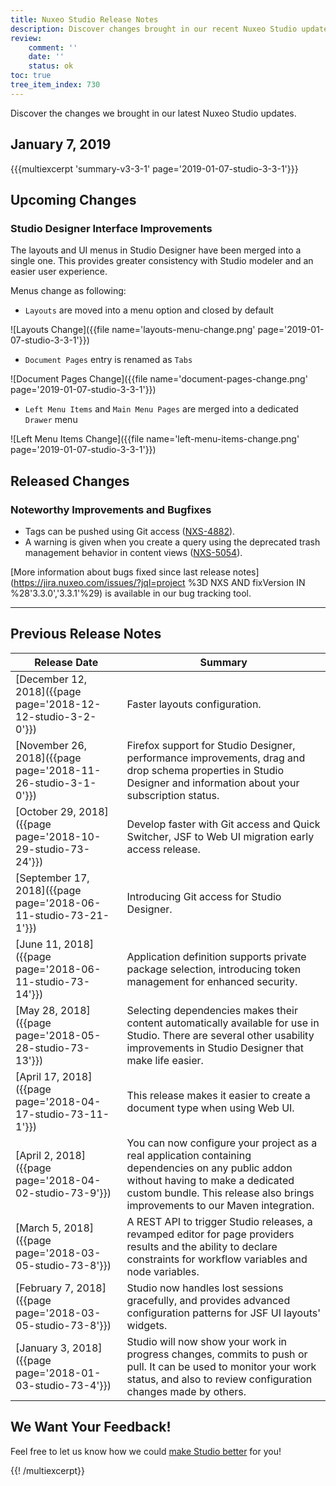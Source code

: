 ```yaml
---
title: Nuxeo Studio Release Notes
description: Discover changes brought in our recent Nuxeo Studio updates.
review:
    comment: ''
    date: ''
    status: ok
toc: true
tree_item_index: 730
---
```


Discover the changes we brought in our latest Nuxeo Studio updates.


## January 7, 2019
{{{multiexcerpt 'summary-v3-3-1' page='2019-01-07-studio-3-3-1'}}}

## Upcoming Changes

### Studio Designer Interface Improvements

The layouts and UI menus in Studio Designer have been merged into a single one. This provides greater consistency with Studio modeler and an easier user experience.

Menus change as following:
- `Layouts` are moved into a menu option and closed by default

![Layouts Change]({{file name='layouts-menu-change.png' page='2019-01-07-studio-3-3-1'}})

- `Document Pages` entry is renamed as `Tabs`

![Document Pages Change]({{file name='document-pages-change.png' page='2019-01-07-studio-3-3-1'}})

- `Left Menu Items` and `Main Menu Pages` are merged into a dedicated `Drawer` menu

![Left Menu Items Change]({{file name='left-menu-items-change.png' page='2019-01-07-studio-3-3-1'}})

## Released Changes

### Noteworthy Improvements and Bugfixes

- Tags can be pushed using Git access ([NXS-4882](https://jira.nuxeo.com/browse/NXS-4882)).
- A warning is given when you create a query using the deprecated trash management behavior in content views ([NXS-5054](https://jira.nuxeo.com/browse/NXS-5054)).

[More information about bugs fixed since last release notes](https://jira.nuxeo.com/issues/?jql=project %3D NXS AND fixVersion IN %28'3.3.0','3.3.1'%29) is available in our bug tracking tool.

* * *

## Previous Release Notes

| Release Date  | Summary  |
|---|---|
|[December 12, 2018]({{page page='2018-12-12-studio-3-2-0'}})|  Faster layouts configuration.|
| [November 26, 2018]({{page page='2018-11-26-studio-3-1-0'}})| Firefox support for Studio Designer, performance improvements, drag and drop schema properties in Studio Designer and information about your subscription status.|
| [October 29, 2018]({{page page='2018-10-29-studio-73-24'}})| Develop faster with Git access and Quick Switcher, JSF to Web UI migration early access release.|
| [September 17, 2018]({{page page='2018-06-11-studio-73-21-1'}})  | Introducing Git access for Studio Designer.|
| [June 11, 2018]({{page page='2018-06-11-studio-73-14'}})| Application definition supports private package selection, introducing token management for enhanced security.|
|  [May 28, 2018]({{page page='2018-05-28-studio-73-13'}})| Selecting dependencies makes their content automatically available for use in Studio. There are several other usability improvements in Studio Designer that make life easier.|
| [April 17, 2018]({{page page='2018-04-17-studio-73-11-1'}})| This release makes it easier to create a document type when using Web UI.|
| [April 2, 2018]({{page page='2018-04-02-studio-73-9'}})| You can now configure your project as a real application containing dependencies on any public addon without having to make a dedicated custom bundle. This release also brings improvements to our Maven integration.|
| [March 5, 2018]({{page page='2018-03-05-studio-73-8'}})|A REST API to trigger Studio releases, a revamped editor for page providers results and the ability to declare constraints for workflow variables and node variables.|
| [February 7, 2018]({{page page='2018-03-05-studio-73-8'}})|Studio now handles lost sessions gracefully, and provides advanced configuration patterns for JSF UI layouts' widgets.|
| [January 3, 2018]({{page page='2018-01-03-studio-73-4'}})| Studio will now show your work in progress changes, commits to push or pull. It can be used to monitor your work status, and also to review configuration changes made by others.|

## We Want Your Feedback!
Feel free to let us know how we could [make Studio better](https://portal.prodpad.com/eb062eda-6d54-11e7-8513-22000a2145da) for you!

{{! /multiexcerpt}}
